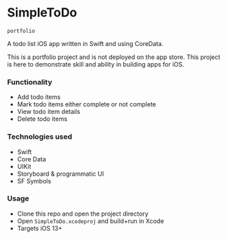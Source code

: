 # SimpleToDo
`portfolio`

A todo list iOS app written in Swift and using CoreData.

This is a portfolio project and is not deployed on the app store. This project is here to demonstrate skill and ability in building apps for iOS.

### Functionality
* Add todo items
* Mark todo items either complete or not complete
* View todo item details
* Delete todo items


### Technologies used
* Swift
* Core Data
* UIKit
* Storyboard & programmatic UI
* SF Symbols

### Usage
* Clone this repo and open the project directory
* Open `SimpleToDo.xcodeproj` and build+run in Xcode
* Targets iOS 13+
